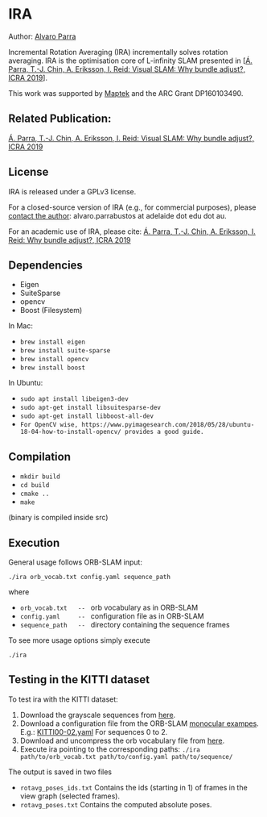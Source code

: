 # IRA

Author: [Alvaro Parra](http://alvaroparra.com)

Incremental Rotation Averaging (IRA) incrementally solves rotation averaging. IRA is the optimisation core of L-infinity SLAM presented in [[Á. Parra, T.-J. Chin, A. Eriksson, I. Reid: Visual SLAM: Why bundle adjust?, ICRA 2019](https://cs.adelaide.edu.au/~aparra/publication/parra19_icra/)]. 



This work was supported by [Maptek](http://maptek.com) and the ARC Grant DP160103490.

## Related Publication:

[Á. Parra, T.-J. Chin, A. Eriksson, I. Reid: Visual SLAM: Why bundle adjust?, ICRA 2019](https://cs.adelaide.edu.au/~aparra/publication/parra19_icra/)


## License

IRA is released under a GPLv3 license. 

For a closed-source version of IRA (e.g., for commercial purposes), please [contact the author](https://cs.adelaide.edu.au/~aparra/#contact): alvaro.parrabustos at adelaide dot edu dot au.

For an academic use of IRA, please cite:
[Á. Parra, T.-J. Chin, A. Eriksson, I. Reid: Why bundle adjust?, ICRA 2019](https://cs.adelaide.edu.au/~aparra/publication/parra19_icra/)


## Dependencies

- Eigen
- SuiteSparse
- opencv
- Boost (Filesystem)


In Mac: 

- `brew install eigen`
- `brew install suite-sparse`
- `brew install opencv`
- `brew install boost`

In Ubuntu:
-  `sudo apt install libeigen3-dev`
- `sudo apt-get install libsuitesparse-dev`
- `sudo apt-get install libboost-all-dev`
- `For OpenCV wise, https://www.pyimagesearch.com/2018/05/28/ubuntu-18-04-how-to-install-opencv/ provides a good guide.`



## Compilation

- `mkdir build`
- `cd build`
- `cmake ..`
- `make`

(binary is compiled inside src)




## Execution

General usage follows ORB-SLAM input:

`./ira orb_vocab.txt config.yaml sequence_path`

where

- `orb_vocab.txt   -- `  orb vocabulary as in ORB-SLAM 
- `config.yaml     -- `  configuration file as in ORB-SLAM 
- `sequence_path   -- `  directory containing the sequence frames

To see more usage options simply execute
```
./ira
```
 

## Testing in the KITTI dataset

To test ira with the KITTI dataset:


1. Download the grayscale sequences from [here](http://www.cvlibs.net/datasets/kitti/eval_odometry.php).
1. Download a configuration file from the ORB-SLAM [monocular exampes](https://github.com/raulmur/ORB_SLAM2/tree/master/Examples/Monocular). E.g.: [KITTI00-02.yaml](https://github.com/raulmur/ORB_SLAM2/blob/master/Examples/Monocular/KITTI00-02.yaml) For sequences 0 to 2.
1. Download and uncompress the orb vocabulary file from [here](https://github.com/raulmur/ORB_SLAM2/tree/master/Vocabulary).
1. Execute ira pointing to the corresponding paths: `./ira path/to/orb_vocab.txt path/to/config.yaml path/to/sequence/`
 
The output is saved in two files
-  `rotavg_poses_ids.txt` Contains the ids (starting in 1) of frames in the view graph (selected frames).
- `rotavg_poses.txt`  Contains the computed absolute poses.

